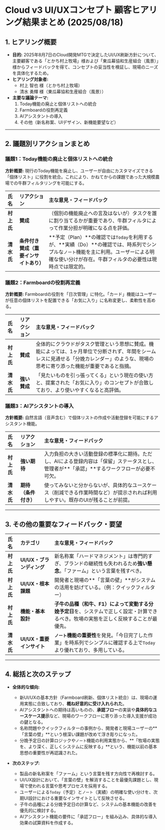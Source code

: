 # Cloud v3 UI/UXコンセプト 顧客ヒアリング結果まとめ (2025/08/18)

## 1. ヒアリング概要
- **目的:** 2025年8月7日のCloud開発MTGで決定したUI/UX刷新方針について、主要顧客である「とかち村上牧場」様および「東瓜幕協和生産組合（風景）」様からフィードバックを得て、コンセプトの妥当性を検証し、現場のニーズを具体化するため。
- **ヒアリング対象者:**
    - 村上 智也 様（とかち村上牧場）
    - 清水 勇輝 様（東瓜幕協和生産組合（風景））
- **主要な議論テーマ:**
    1.  Today機能の廃止と個体リストへの統合
    2.  Farmboardの役割再定義
    3.  AIアシスタントの導入
    4.  その他（新名称案、UIデザイン、新機能要望など）

---

## 2. 議題別リアクションまとめ

### **議題1：Today機能の廃止と個体リストへの統合**
**方針概要:** 現行のToday機能を廃止し、ユーザーが自由にカスタマイズできる「個体リスト」に役割を統合。これにより、かねてからの課題であった大規模農場での牛群フィルタリングを可能にする。

| 氏名 | リアクション | 主な意見・フィードバック |
| :--- | :--- | :--- |
| **村上氏** | **賛成** | （個別の機能廃止への言及はないが）タスクを誰に割り当てるかが重要であり、牛群フィルタによって作業分担が明確になる点を評価。 |
| **清水氏** | **条件付き賛成（重要インサイトあり）** | **予定（Plan）**の確認では`Today`を利用するが、**実績（Do）**の確認では、時系列でシンプルな`ノート`機能を主に利用。ユーザーによる明確な使い分けが存在。牛群フィルタの必要性は現時点では限定的。 |

### **議題2：Farmboardの役割再定義**
**方針概要:** Farmboardの役割を「日次管理」に特化。「カード」機能はユーザーが任意の個体リストを配置できる「お気に入り」に名称変更し、柔軟性を高める。

| 氏名 | リアクション | 主な意見・フィードバック |
| :--- | :--- | :--- |
| **村上氏** | **賛成** | 全体的にクラウドがタスク管理という思想に賛成。機能によっては、1ヶ月単位で分断されず、年間をシームレスに見通せる「分娩カレンダー」のような、現場の思考に寄り添った機能が重要であると指摘。 |
| **清水氏** | **強い賛成** | 「見たいものを引っ張ってくる」という現在の使い方と、提案された「お気に入り」のコンセプトが合致しており、より使いやすくなると高評価。 |

### **議題3：AIアシスタントの導入**
**方針概要:** 自然言語（音声含む）で個体リストの作成や活動登録を可能にするアシスタント機能。

| 氏名 | リアクション | 主な意見・フィードバック |
| :--- | :--- | :--- |
| **村上氏** | **強い期待** | 入力負担の大きい活動登録の標準化に期待。ただし、AIによる登録内容は「保留」ステータスとし、管理者が**「承認」**するワークフローが必要不可欠。 |
| **清水氏** | **期待（条件付き）** | 使ってみないと分からないが、具体的なユースケース（削減できる作業時間など）が提示されれば利用しやすい。既存のUIが残ることが前提。 |

---

## 3. その他の重要なフィードバック・要望

| 氏名 | カテゴリ | 主な意見・フィードバック |
| :--- | :--- | :--- |
| **村上氏** | **UI/UX・ブランディング** | 新名称案「ハードマネジメント」は専門的すぎ、ブランドの継続性も失われるため**強い懸念**。「ファーム」という言葉を残すべき。 |
| **村上氏** | **UI/UX・根本課題** | 開発者と現場の**「言葉の壁」**がシステムの活用を妨げている。（例：クイックフィルター） |
| **村上氏** | **機能・基本設計** | **子牛の品種（和牛、F1）によって変動する分娩予定日**を、システムで正しく設定・計算できるべき。牧場の実態を正しく反映することが最優先。 |
| **清水氏** | **UI/UX・重要インサイト** | **`ノート`機能の重要性**を発見。「今日完了した作業」を時系列でシンプルに確認する上で`Today`より優れており、多用している。 |

---

## 4. 総括と次のステップ
- **全体的な傾向:**
    - 新UI/UXの基本方針（Farmboard刷新、個体リスト統合）は、現場の運用実態に合致しており、**概ね好意的に受け入れられた**。
    - AIアシスタントへの期待は高いものの、**承認フロー**の実装や**具体的なユースケース提示**など、現場のワークフローに寄り添った導入支援が成功の鍵となる。
    - 名称問題やクイックフィルターの事例から、開発者と現場ユーザーの**「言葉の壁」**という根深い課題が改めて浮き彫りになった。
    - 分娩予定日の計算ロジックや`ノート`機能の利用実態から、**「牧場の実態を、より深く、正しくシステムに反映する」**という、機能以前の基本思想の重要性が再認識された。

- **次のステップ:**
    - 製品の新名称案を「ファーム」という言葉を残す方向性で再検討する。
    - UI/UX設計において、「言葉の壁」を解消することを最優先課題とし、現場で使われる言葉や思考プロセスを採用する。
    - ユーザーによる`Today`（予定）と`ノート`（実績）の明確な使い分けを、次期UI設計における重要なインサイトとして反映させる。
    - 子牛の品種による分娩予定日の計算など、システムの基本機能の改善を優先的に検討する。
    - AIアシスタント機能の要件に「承認フロー」を組み込み、具体的な導入効果の試算資料を作成する。
